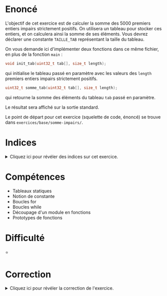 # Enoncé

L'objectif de cet exercice est de calculer la somme des 5000 premiers
entiers impairs strictement positifs. On utilisera un tableau pour
stocker ces entiers, et on calculera ainsi la somme de ses
éléments. Vous devrez déclarer une constante `TAILLE_TAB` représentant
la taille du tableau.

On vous demande ici d'implémenter deux fonctions dans ce même fichier,
en plus de la fonction `main` :

```c
void init_tab(uint32_t tab[], size_t length);
```

qui initialise le tableau passé en paramètre avec les valeurs des
`length` premiers entiers impairs strictement positifs.

```c
uint32_t somme_tab(uint32_t tab[], size_t length);
```
qui retourne la somme des éléments du tableau `tab` passé en
paramètre.

Le résultat sera affiché sur la sortie standard.

Le point de départ pour cet exercice (squelette de code, énoncé) se
trouve dans `exercices/base/somme-impairs/`.

# Indices

<details>
<summary>Cliquez ici pour révéler des indices sur cet exercice.</summary>
<br>

Le mot-clé const permet de déclarer des constantes.

Lire éventuellement le chapitre 2 du poly traitant des tableaux.
</details>

# Compétences

* Tableaux statiques
* Notion de constante
* Boucles for
* Boucles while
* Découpage d'un module en fonctions
* Prototypes de fonctions

# Difficulté

:star:
# Correction

<details>
<summary>Cliquez ici pour révéler la correction de l'exercice.</summary>
#### Corrigé du fichier Makefile

```make
CC=gcc
CFLAGS=-std=c99 -Wall -Wextra -g

all: somme-impairs

.PHONY: clean
clean:
	rm -f *~ *.o somme-impairs

```

#### Corrigé du fichier somme-impairs.c

```c
/*
    Enoncé :

    L'objectif de cet exercice est de calculer la somme des 5000
    premiers entiers impairs strictement positifs. On utilisera un
    tableau pour stocker ces entiers, et on calculera ainsi la somme de
    ses éléments. Vous devrez déclarer une constante TAILLE_TAB
    représentant la taille du tableau.

    On vous demande ici d'implémenter deux fonctions dans ce même
    fichier, en plus de la fonction main :

        void init_tab(uint32_t tab[], size_t length);

    qui initialise le tableau passé en paramètre avec les valeurs des
    "length" premiers entiers impairs strictement positifs.

        uint32_t somme_tab(uint32_t tab[], size_t length);

    qui retourne la somme des éléments du tableau "tab" passé en
    paramètre.

    Le résultat sera affiché sur la sortie standard.

 */

#include <stdlib.h>
#include <stdint.h>
#include <stdio.h>

static void init_tab(uint32_t tab[], size_t length)
{
    for (uint32_t i = 0; i < length; i++) {
        tab[i] = 2*i + 1;
    }
}

static uint32_t somme_tab(uint32_t tab[], size_t length)
{
    uint32_t somme = 0;
    for (uint32_t i = 0; i < length; i++) {
        somme += tab[i];
    }
    return somme;
}


int main(void)
{
    /*
        La taille du tableau est ici une constante. Pour la déclarer, on
        utilise le mot-clé const. Pis 2 octets, ça suffit pour représenter
        la valeur 5000.
    */
    const uint16_t TAILLE_TAB = 5000;
    uint32_t somme = 0;
    /*
        Il n'existe pas de fonction de la libc ou de construction du langage
        permettant de compter les éléments d'un tableau quelconque. La taille du
        tableau est ici passée en paramètre des fonctions init_tab et somme_tab. Il
        n'est donc pas nécessaire de déclarer la constante TAILLE_TAB de manière
        globale, la déclarer dans le corps de la fonction main suffit.
    */
    uint32_t tab[TAILLE_TAB];

    init_tab(tab, TAILLE_TAB);
    somme = somme_tab(tab, TAILLE_TAB);

    printf("Somme des 5000 premiers entiers impairs strictement positifs = %u.\n", somme);

    return EXIT_SUCCESS;
}

```


</details>
